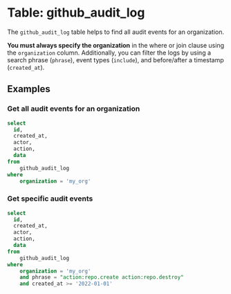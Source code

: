 # Table: github_audit_log

The `github_audit_log` table helps to find all audit events for an organization.

**You must always specify the organization** in the where or join clause using the `organization` column. Additionally, you can filter the logs by using a search phrase (`phrase`), event types (`include`), and before/after a timestamp (`created_at`).

## Examples

### Get all audit events for an organization

```sql
select
  id,
  created_at,
  actor,
  action,
  data
from
    github_audit_log
where
    organization = 'my_org'
```

### Get specific audit events

```sql
select
  id,
  created_at,
  actor,
  action,
  data
from
    github_audit_log
where
    organization = 'my_org'
    and phrase = "action:repo.create action:repo.destroy"
    and created_at >= '2022-01-01'
```
